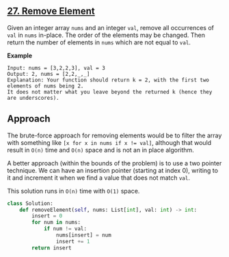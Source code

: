 ## [27. Remove Element](https://leetcode.com/problems/remove-element/description/?envType=problem-list-v2&envId=r27zde7r)

Given an integer array `nums` and an integer `val`, remove all occurrences of `val` in `nums` in-place. The order of the elements may be changed. Then return the number of elements in `nums` which are not equal to `val`.

**Example**

```
Input: nums = [3,2,2,3], val = 3
Output: 2, nums = [2,2,_,_]
Explanation: Your function should return k = 2, with the first two elements of nums being 2.
It does not matter what you leave beyond the returned k (hence they are underscores).
```

## Approach

The brute-force approach for removing elements would be to filter the array with something like `[x for x in nums if x != val]`, although that would result in `O(n)` time and `O(n)` space and is not an in place algorithm.

A better approach (within the bounds of the problem) is to use a two pointer technique. We can have an insertion pointer (starting at index 0), writing to it and increment it when we find a value that does not match `val`.

This solution runs in `O(n)` time with `O(1)` space.

```python
class Solution:
    def removeElement(self, nums: List[int], val: int) -> int:
        insert = 0
        for num in nums:
            if num != val:
                nums[insert] = num
                insert += 1
        return insert
```
